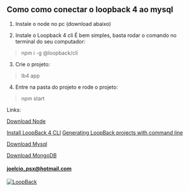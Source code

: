 ## Como como conectar o loopback 4 ao mysql


1. Instale o node no pc (download abaixo)

2. Instale o Loopback 4 cli
É bem simples, basta rodar o comando no terminal do seu computador:

> npm i -g @loopback/cli

3. Crie o projeto:

> lb4 app

4. Entre na pasta do projeto e rode o projeto:

> npm start

Links:

<a href="https://nodejs.org/en/">Download Node</a>

<a href="https://loopback.io/doc/en/lb4/Getting-started.html">
Install LoopBack 4 CLI</a>

<a href="https://loopback.io/doc/en/lb4/Command-line-interface.html">
Generating LoopBack projects with command line</a>

<a href="https://www.apachefriends.org/pt_br/index.html">Download Mysql</a>

<a href="https://www.mongodb.com/download-center/community">Download MongoDB</a>

#### <a href="mailto:joelcio_psx@hotmail.com">joelcio_psx@hotmail.com</a>

[![LoopBack](https://github.com/strongloop/loopback-next/raw/master/docs/site/imgs/branding/Powered-by-LoopBack-Badge-(blue)-@2x.png)](http://loopback.io/)
